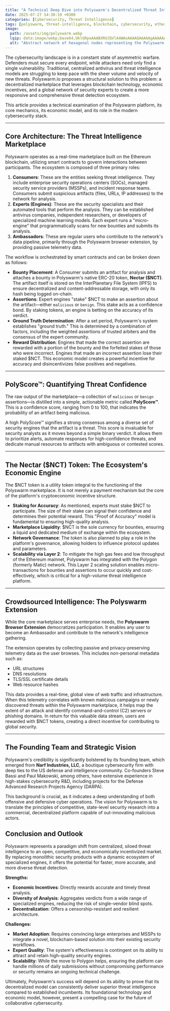 ```yaml
---
title: "A Technical Deep Dive into Polyswarm's Decentralized Threat Intelligence Marketplace"
date: 2025-07-27 14:30:19 +0300
categories: [Cybersecurity, Threat Intelligence]
tags: [polyswarm, threat-intelligence, blockchain, cybersecurity, ethereum, nct]
image:
  path: /assets/img/polyswarm.webp
  lqip: data:image/webp;base64,UklGRpoAAABXRUJQVlA4WAoAAAAQAAAAAgAAAAAAVlA4WAoAAAAQAAAAAgAAAUxQSYwCAAABcDb//1BLiEtAQCgFAAAAAA==
  alt: "Abstract network of hexagonal nodes representing the Polyswarm network."
---
```


The cybersecurity landscape is in a constant state of asymmetric warfare. Defenders must secure every endpoint, while attackers need only find a single vulnerability. Traditional, centralized antivirus and threat intelligence models are struggling to keep pace with the sheer volume and velocity of new threats. Polyswarm.io proposes a structural solution to this problem: a decentralized marketplace that leverages blockchain technology, economic incentives, and a global network of security experts to create a more responsive and comprehensive threat detection ecosystem.

This article provides a technical examination of the Polyswarm platform, its core mechanics, its economic model, and its role in the modern cybersecurity stack.

***

## Core Architecture: The Threat Intelligence Marketplace

Polyswarm operates as a real-time marketplace built on the Ethereum blockchain, utilizing smart contracts to govern interactions between participants. The ecosystem is composed of three primary roles:

1.  **Consumers**: These are the entities seeking threat intelligence. They include enterprise security operations centers (SOCs), managed security service providers (MSSPs), and incident response teams. Consumers submit suspicious artifacts (files, URLs, IP addresses) to the network for analysis.
2.  **Experts (Engines)**: These are the security specialists and their automated tools that perform the analysis. They can be established antivirus companies, independent researchers, or developers of specialized machine learning models. Each expert runs a "micro-engine" that programmatically scans for new bounties and submits its analysis.
3.  **Ambassadors**: These are regular users who contribute to the network's data pipeline, primarily through the Polyswarm browser extension, by providing passive telemetry data.

The workflow is orchestrated by smart contracts and can be broken down as follows:

* **Bounty Placement**: A Consumer submits an artifact for analysis and attaches a bounty in Polyswarm's native ERC-20 token, **Nectar ($NCT)**. The artifact itself is stored on the InterPlanetary File System (IPFS) to ensure decentralized and content-addressable storage, with only its hash being logged on-chain.
* **Assertions**: Expert engines "stake" $NCT to make an assertion about the artifact—either `malicious` or `benign`. This stake acts as a confidence bond. By staking tokens, an engine is betting on the accuracy of its verdict.
* **Ground Truth Determination**: After a set period, Polyswarm's system establishes "ground truth." This is determined by a combination of factors, including the weighted assertions of trusted arbiters and the consensus of the expert community.
* **Reward Distribution**: Engines that made the correct assertion are rewarded with a portion of the bounty and the forfeited stakes of those who were incorrect. Engines that made an incorrect assertion lose their staked $NCT. This economic model creates a powerful incentive for accuracy and disincentivizes false positives and negatives.

***

## PolyScore™: Quantifying Threat Confidence

The raw output of the marketplace—a collection of `malicious` or `benign` assertions—is distilled into a simple, actionable metric called **PolyScore™**. This is a confidence score, ranging from 0 to 100, that indicates the probability of an artifact being malicious.

A high PolyScore™ signifies a strong consensus among a diverse set of security engines that the artifact is a threat. This score is invaluable for security analysts as it moves beyond a simple binary verdict. It allows them to prioritize alerts, automate responses for high-confidence threats, and dedicate manual resources to artifacts with ambiguous or contested scores.

***

## The Nectar ($NCT) Token: The Ecosystem's Economic Engine

The $NCT token is a utility token integral to the functioning of the Polyswarm marketplace. It is not merely a payment mechanism but the core of the platform's cryptoeconomic incentive structure.

* **Staking for Accuracy**: As mentioned, experts must stake $NCT to participate. The size of their stake can signal their confidence and determines their potential reward. This "Proof of Accuracy" model is fundamental to ensuring high-quality analysis.
* **Marketplace Liquidity**: $NCT is the sole currency for bounties, ensuring a liquid and dedicated medium of exchange within the ecosystem.
* **Network Governance**: The token is also planned to play a role in the platform's governance, allowing holders to influence protocol updates and parameters.
* **Scalability via Layer 2**: To mitigate the high gas fees and low throughput of the Ethereum mainnet, Polyswarm has integrated with the Polygon (formerly Matic) network. This Layer 2 scaling solution enables micro-transactions for bounties and assertions to occur quickly and cost-effectively, which is critical for a high-volume threat intelligence platform.

***

## Crowdsourced Intelligence: The Polyswarm Extension

While the core marketplace serves enterprise needs, the **Polyswarm Browser Extension** democratizes participation. It enables any user to become an Ambassador and contribute to the network's intelligence gathering.

The extension operates by collecting passive and privacy-preserving telemetry data as the user browses. This includes non-personal metadata such as:
* URL structures
* DNS resolutions
* TLS/SSL certificate details
* Web resource hashes

This data provides a real-time, global view of web traffic and infrastructure. When this telemetry correlates with known malicious campaigns or newly discovered threats within the Polyswarm marketplace, it helps map the extent of an attack and identify command-and-control (C2) servers or phishing domains. In return for this valuable data stream, users are rewarded with $NCT tokens, creating a direct incentive for contributing to global security.

***

## The Founding Team and Strategic Vision

Polyswarm's credibility is significantly bolstered by its founding team, which emerged from **Narf Industries, LLC**, a boutique cybersecurity firm with deep ties to the US defense and intelligence community. Co-founders Steve Bassi and Paul Makowski, among others, have extensive experience in high-stakes cybersecurity R&D, including projects for the Defense Advanced Research Projects Agency (DARPA).

This background is crucial, as it indicates a deep understanding of both offensive and defensive cyber operations. The vision for Polyswarm is to translate the principles of competitive, state-level security research into a commercial, decentralized platform capable of out-innovating malicious actors.

## Conclusion and Outlook

Polyswarm represents a paradigm shift from centralized, siloed threat intelligence to an open, competitive, and economically incentivized market. By replacing monolithic security products with a dynamic ecosystem of specialized engines, it offers the potential for faster, more accurate, and more diverse threat detection.

**Strengths:**
* **Economic Incentives**: Directly rewards accurate and timely threat analysis.
* **Diversity of Analysis**: Aggregates verdicts from a wide range of specialized engines, reducing the risk of single-vendor blind spots.
* **Decentralization**: Offers a censorship-resistant and resilient architecture.

**Challenges:**
* **Market Adoption**: Requires convincing large enterprises and MSSPs to integrate a novel, blockchain-based solution into their existing security workflows.
* **Expert Quality**: The system's effectiveness is contingent on its ability to attract and retain high-quality security engines.
* **Scalability**: While the move to Polygon helps, ensuring the platform can handle millions of daily submissions without compromising performance or security remains an ongoing technical challenge.

Ultimately, Polyswarm's success will depend on its ability to prove that its decentralized model can consistently deliver superior threat intelligence compared to established incumbents. Its foundational technology and economic model, however, present a compelling case for the future of collaborative cybersecurity.